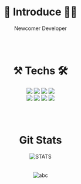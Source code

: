 # <div align="center">🙋‍ Introduce 🙋‍♂️</div>
<div align="center"> Newcomer Developer </div>
 
</br></br>
# <div align="center">⚒ Techs 🛠
 <div align="center">
<img src="https://img.shields.io/badge/Java-007396?style=flat-square&logo=Java&logoColor=white"/>
  <img src="https://img.shields.io/badge/Swift-FA7343?style=flat-square&logo=Swift&logoColor=white"/>
  <img src="https://img.shields.io/badge/Python-3776AB?style=flat-square&logo=Python&logoColor=white"/>
  <img src="https://img.shields.io/badge/MySQL-4479A1?style=flat-square&logo=MySQL&logoColor=white"/> </br>
  <img src="https://img.shields.io/badge/JavaScript-F7DF1E?style=flat-square&logo=JavaScript&logoColor=white"/>
  <img src="https://img.shields.io/badge/HTML5-E34F26?style=flat-square&logo=HTML5&logoColor=white"/>
  <img src="https://img.shields.io/badge/C-A8B9CC?style=flat-square&logo=C&logoColor=white"/>
  <img src="https://img.shields.io/badge/C++-00599C?style=flat-square&logo=C%2B%2B&logoColor=white"/>
 
 </br></br>
# <div align="center"> Git Stats
 ![STATS](https://github-readme-stats.vercel.app/api?username=IceAmerican0&show_icons=true&theme=dark) </br></br></br>
 ![abc](https://github-readme-stats.vercel.app/api/top-langs/?username=IceAmerican0&langs_count=5)
 
 </div>
